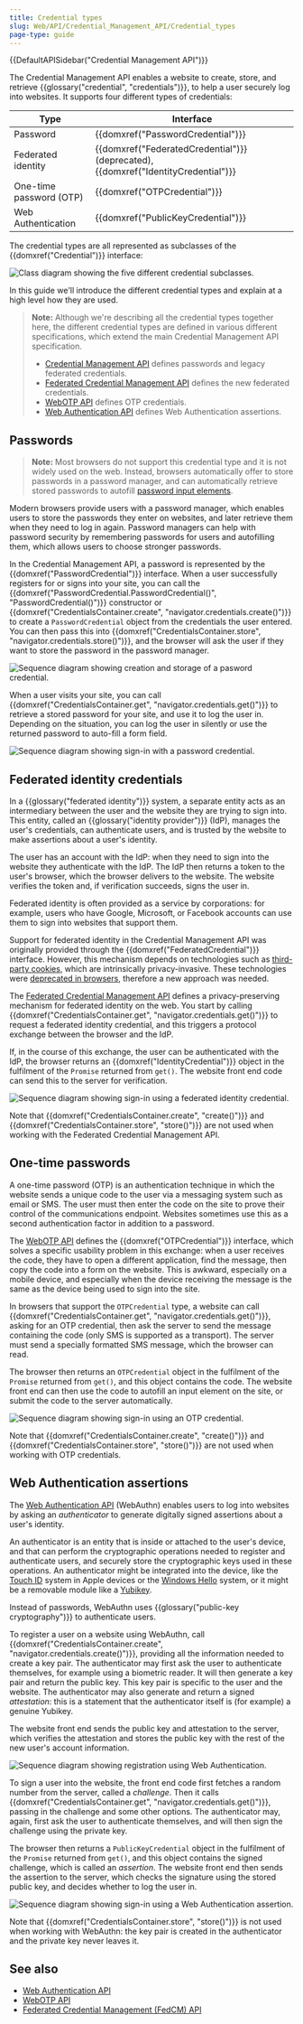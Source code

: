 ```yaml
---
title: Credential types
slug: Web/API/Credential_Management_API/Credential_types
page-type: guide
---
```


{{DefaultAPISidebar("Credential Management API")}}

The Credential Management API enables a website to create, store, and retrieve {{glossary("credential", "credentials")}}, to help a user securely log into websites. It supports four different types of credentials:

| Type                    | Interface                                                                          |
| ----------------------- | ---------------------------------------------------------------------------------- |
| Password                | {{domxref("PasswordCredential")}}                                                  |
| Federated identity      | {{domxref("FederatedCredential")}} (deprecated), {{domxref("IdentityCredential")}} |
| One-time password (OTP) | {{domxref("OTPCredential")}}                                                       |
| Web Authentication      | {{domxref("PublicKeyCredential")}}                                                 |

The credential types are all represented as subclasses of the {{domxref("Credential")}} interface:

![Class diagram showing the five different credential subclasses.](credential-types.svg)

In this guide we'll introduce the different credential types and explain at a high level how they are used.

> **Note:** Although we're describing all the credential types together here, the different credential types are defined in various different specifications, which extend the main Credential Management API specification.
>
> - [Credential Management API](https://w3c.github.io/webappsec-credential-management/) defines passwords and legacy federated credentials.
> - [Federated Credential Management API](https://fedidcg.github.io/FedCM/) defines the new federated credentials.
> - [WebOTP API](https://wicg.github.io/web-otp/) defines OTP credentials.
> - [Web Authentication API](https://w3c.github.io/webauthn/) defines Web Authentication assertions.

## Passwords

> **Note:** Most browsers do not support this credential type and it is not widely used on the web. Instead, browsers automatically offer to store passwords in a password manager, and can automatically retrieve stored passwords to autofill [password input elements](/en-US/docs/Web/HTML/Element/input/password).

Modern browsers provide users with a password manager, which enables users to store the passwords they enter on websites, and later retrieve them when they need to log in again. Password managers can help with password security by remembering passwords for users and autofilling them, which allows users to choose stronger passwords.

In the Credential Management API, a password is represented by the {{domxref("PasswordCredential")}} interface. When a user successfully registers for or signs into your site, you can call the {{domxref("PasswordCredential.PasswordCredential()", "PasswordCredential()")}} constructor or {{domxref("CredentialsContainer.create", "navigator.credentials.create()")}} to create a `PasswordCredential` object from the credentials the user entered. You can then pass this into {{domxref("CredentialsContainer.store", "navigator.credentials.store()")}}, and the browser will ask the user if they want to store the password in the password manager.

![Sequence diagram showing creation and storage of a pasword credential.](password-create.svg)

When a user visits your site, you can call {{domxref("CredentialsContainer.get", "navigator.credentials.get()")}} to retrieve a stored password for your site, and use it to log the user in. Depending on the situation, you can log the user in silently or use the returned password to auto-fill a form field.

![Sequence diagram showing sign-in with a password credential.](password-get.svg)

## Federated identity credentials

In a {{glossary("federated identity")}} system, a separate entity acts as an intermediary between the user and the website they are trying to sign into. This entity, called an {{glossary("identity provider")}} (IdP), manages the user's credentials, can authenticate users, and is trusted by the website to make assertions about a user's identity.

The user has an account with the IdP: when they need to sign into the website they authenticate with the IdP. The IdP then returns a token to the user's browser, which the browser delivers to the website. The website verifies the token and, if verification succeeds, signs the user in.

Federated identity is often provided as a service by corporations: for example, users who have Google, Microsoft, or Facebook accounts can use them to sign into websites that support them.

Support for federated identity in the Credential Management API was originally provided through the {{domxref("FederatedCredential")}} interface. However, this mechanism depends on technologies such as [third-party cookies](/en-US/docs/Web/Privacy/Third-party_cookies), which are intrinsically privacy-invasive. These technologies were [deprecated in browsers](/en-US/blog/goodbye-third-party-cookies/), therefore a new approach was needed.

The [Federated Credential Management API](/en-US/docs/Web/API/FedCM_API) defines a privacy-preserving mechanism for federated identity on the web. You start by calling {{domxref("CredentialsContainer.get", "navigator.credentials.get()")}} to request a federated identity credential, and this triggers a protocol exchange between the browser and the IdP.

If, in the course of this exchange, the user can be authenticated with the IdP, the browser returns an {{domxref("IdentityCredential")}} object in the fulfilment of the `Promise` returned from `get()`. The website front end code can send this to the server for verification.

![Sequence diagram showing sign-in using a federated identity credential.](fed-cm-get.svg)

Note that {{domxref("CredentialsContainer.create", "create()")}} and {{domxref("CredentialsContainer.store", "store()")}} are not used when working with the Federated Credential Management API.

## One-time passwords

A one-time password (OTP) is an authentication technique in which the website sends a unique code to the user via a messaging system such as email or SMS. The user must then enter the code on the site to prove their control of the communications endpoint. Websites sometimes use this as a second authentication factor in addition to a password.

The [WebOTP API](/en-US/docs/Web/API/WebOTP_API) defines the {{domxref("OTPCredential")}} interface, which solves a specific usability problem in this exchange: when a user receives the code, they have to open a different application, find the message, then copy the code into a form on the website. This is awkward, especially on a mobile device, and especially when the device receiving the message is the same as the device being used to sign into the site.

In browsers that support the `OTPCredential` type, a website can call {{domxref("CredentialsContainer.get", "navigator.credentials.get()")}}, asking for an OTP credential, then ask the server to send the message containing the code (only SMS is supported as a transport). The server must send a specially formatted SMS message, which the browser can read.

The browser then returns an `OTPCredential` object in the fulfilment of the `Promise` returned from `get()`, and this object contains the code. The website front end can then use the code to autofill an input element on the site, or submit the code to the server automatically.

![Sequence diagram showing sign-in using an OTP credential.](otp-get.svg)

Note that {{domxref("CredentialsContainer.create", "create()")}} and {{domxref("CredentialsContainer.store", "store()")}} are not used when working with OTP credentials.

## Web Authentication assertions

The [Web Authentication API](/en-US/docs/Web/API/Web_Authentication_API) (WebAuthn) enables users to log into websites by asking an _authenticator_ to generate digitally signed assertions about a user's identity.

An authenticator is an entity that is inside or attached to the user's device, and that can perform the cryptographic operations needed to register and authenticate users, and securely store the cryptographic keys used in these operations. An authenticator might be integrated into the device, like the [Touch ID](https://en.wikipedia.org/wiki/Touch_ID) system in Apple devices or the [Windows Hello](https://en.wikipedia.org/wiki/Windows_10#System_security) system, or it might be a removable module like a [Yubikey](https://en.wikipedia.org/wiki/YubiKey).

Instead of passwords, WebAuthn uses {{glossary("public-key cryptography")}} to authenticate users.

To register a user on a website using WebAuthn, call {{domxref("CredentialsContainer.create", "navigator.credentials.create()")}}, providing all the information needed to create a key pair. The authenticator may first ask the user to authenticate themselves, for example using a biometric reader. It will then generate a key pair and return the public key. This key pair is specific to the user and the website. The authenticator may also generate and return a signed _attestation_: this is a statement that the authenticator itself is (for example) a genuine Yubikey.

The website front end sends the public key and attestation to the server, which verifies the attestation and stores the public key with the rest of the new user's account information.

![Sequence diagram showing registration using Web Authentication.](webauth-create.svg)

To sign a user into the website, the front end code first fetches a random number from the server, called a _challenge_. Then it calls {{domxref("CredentialsContainer.get", "navigator.credentials.get()")}}, passing in the challenge and some other options. The authenticator may, again, first ask the user to authenticate themselves, and will then sign the challenge using the private key.

The browser then returns a `PublicKeyCredential` object in the fulfilment of the `Promise` returned from `get()`, and this object contains the signed challenge, which is called an _assertion_. The website front end then sends the assertion to the server, which checks the signature using the stored public key, and decides whether to log the user in.

![Sequence diagram showing sign-in using a Web Authentication assertion.](webauth-get.svg)

Note that {{domxref("CredentialsContainer.store", "store()")}} is not used when working with WebAuthn: the key pair is created in the authenticator and the private key never leaves it.

## See also

- [Web Authentication API](/en-US/docs/Web/API/Web_Authentication_API)
- [WebOTP API](/en-US/docs/Web/API/WebOTP_API)
- [Federated Credential Management (FedCM) API](/en-US/docs/Web/API/FedCM_API)
